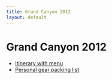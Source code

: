 ```yaml
---
title: Grand Canyon 2012
layout: default
---
```


# Grand Canyon 2012

* [Itinerary with menu](http://canyon2012.herokuapp.com/)
* [Personal gear packing list](gear)
